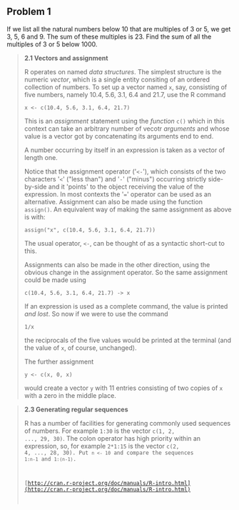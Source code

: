 Problem 1
---------

If we list all the natural numbers below 10 that are multiples of 3 or 5, we get
3, 5, 6 and 9. The sum of these multiples is 23. Find the sum of all the
multiples of 3 or 5 below 1000.

> **2.1 Vectors and assignment**
> 
> R operates on named *data structures*. The simplest structure is the numeric
> *vector*, which is a single entity consiting of an ordered collection of
> numbers. To set up a vector named <code>x</code>, say, consisting of five
> numbers, namely 10.4, 5.6, 3.1, 6.4 and 21.7, use the R command
> 
>     x <- c(10.4, 5.6, 3.1, 6.4, 21.7)
> 
> This is an *assignment* statement using the *function* <code>c()</code>
> which in this context can take an arbitrary number of vecotr *arguments* and
> whose value is a vector got by concatenating its arguments end to end.
> 
> A number occurring by itself in an expression is taken as a vector of length
> one.
> 
> Notice that the assignment operator ('<code>&lt;-</code>'), which consists of
> the two characters '<code><</code>' ("less than") and '<code>-</code>'
> ("minus") occurring strictly side-by-side and it 'points' to the object
> receiving the value of the expression. In most contexts the '<code>=</code>'
> operator can be used as an alternative. Assignment can also be made using the
> function <code>assign()</code>. An equivalent way of making the same
> assignment as above is with:
> 
>     assign("x", c(10.4, 5.6, 3.1, 6.4, 21.7))
> 
> The usual operator, <code>&lt;-</code>, can be thought of as a syntactic
> short-cut to this.
> 
> Assignments can also be made in the other direction, using the obvious change
> in the assignment operator. So the same assignment could be made using
> 
>     c(10.4, 5.6, 3.1, 6.4, 21.7) -> x
> 
> If an expression is used as a complete command, the value is printed *and
> lost*. So now if we were to use the command
> 
>     1/x
> 
> the reciprocals of the five values would be printed at the terminal (and the
> value of <code>x</code>, of course, unchanged).
> 
> The further assignment
> 
>     y <- c(x, 0, x)
> 
> would create a vector <code>y</code> with 11 entries consisting of two copies
> of <code>x</code> with a zero in the middle place.

> **2.3 Generating regular sequences**
> 
> R has a number of facilities for generating commonly used sequences of
> numbers. For example <code>1:30</code> is the vector <code>c(1, 2, ..., 29,
> 30)</code>. The colon operator has high priority within an expression, so, for
> example <code>2*1:15</code> is the vector <code>c(2, 4, ..., 28, 30). Put
> <code>n &lt;- 10</code> and compare the sequences <code>1:n-1</code> and
> <code>1:(n-1)</code>.
> 
> [http://cran.r-project.org/doc/manuals/R-intro.html](http://cran.r-project.org/doc/manuals/R-intro.html)

